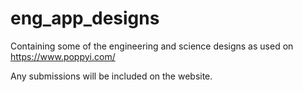# eng_app_designs
Containing some of the engineering and science designs as used on https://www.poppyi.com/

Any submissions will be included on the website.
